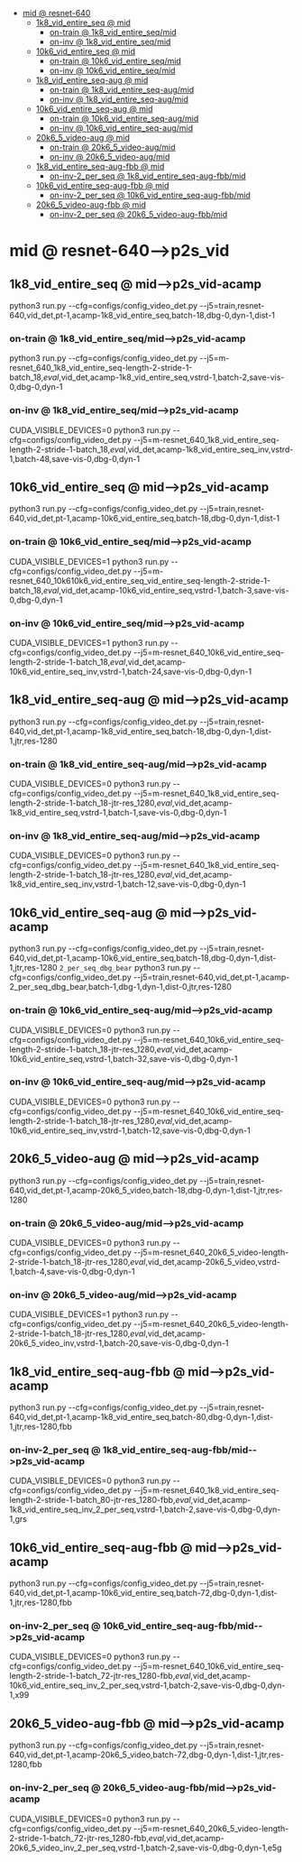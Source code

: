 <!-- MarkdownTOC -->

- [mid       @ resnet-640](#mid___resnet_640_)
    - [1k8_vid_entire_seq       @ mid](#1k8_vid_entire_seq___mi_d_)
        - [on-train       @ 1k8_vid_entire_seq/mid](#on_train___1k8_vid_entire_seq_mid_)
        - [on-inv       @ 1k8_vid_entire_seq/mid](#on_inv___1k8_vid_entire_seq_mid_)
    - [10k6_vid_entire_seq       @ mid](#10k6_vid_entire_seq___mi_d_)
        - [on-train       @ 10k6_vid_entire_seq/mid](#on_train___10k6_vid_entire_seq_mi_d_)
        - [on-inv       @ 10k6_vid_entire_seq/mid](#on_inv___10k6_vid_entire_seq_mi_d_)
    - [1k8_vid_entire_seq-aug       @ mid](#1k8_vid_entire_seq_aug___mi_d_)
        - [on-train       @ 1k8_vid_entire_seq-aug/mid](#on_train___1k8_vid_entire_seq_aug_mid_)
        - [on-inv       @ 1k8_vid_entire_seq-aug/mid](#on_inv___1k8_vid_entire_seq_aug_mid_)
    - [10k6_vid_entire_seq-aug       @ mid](#10k6_vid_entire_seq_aug___mi_d_)
        - [on-train       @ 10k6_vid_entire_seq-aug/mid](#on_train___10k6_vid_entire_seq_aug_mi_d_)
        - [on-inv       @ 10k6_vid_entire_seq-aug/mid](#on_inv___10k6_vid_entire_seq_aug_mi_d_)
    - [20k6_5_video-aug       @ mid](#20k6_5_video_aug___mi_d_)
        - [on-train       @ 20k6_5_video-aug/mid](#on_train___20k6_5_video_aug_mid_)
        - [on-inv       @ 20k6_5_video-aug/mid](#on_inv___20k6_5_video_aug_mid_)
    - [1k8_vid_entire_seq-aug-fbb       @ mid](#1k8_vid_entire_seq_aug_fbb___mi_d_)
        - [on-inv-2_per_seq       @ 1k8_vid_entire_seq-aug-fbb/mid](#on_inv_2_per_seq___1k8_vid_entire_seq_aug_fbb_mid_)
    - [10k6_vid_entire_seq-aug-fbb       @ mid](#10k6_vid_entire_seq_aug_fbb___mi_d_)
        - [on-inv-2_per_seq       @ 10k6_vid_entire_seq-aug-fbb/mid](#on_inv_2_per_seq___10k6_vid_entire_seq_aug_fbb_mi_d_)
    - [20k6_5_video-aug-fbb       @ mid](#20k6_5_video_aug_fbb___mi_d_)
        - [on-inv-2_per_seq       @ 20k6_5_video-aug-fbb/mid](#on_inv_2_per_seq___20k6_5_video_aug_fbb_mid_)

<!-- /MarkdownTOC -->

<a id="mid___resnet_640_"></a>
# mid       @ resnet-640-->p2s_vid
<a id="1k8_vid_entire_seq___mi_d_"></a>
## 1k8_vid_entire_seq       @ mid-->p2s_vid-acamp
python3 run.py --cfg=configs/config_video_det.py --j5=train,resnet-640,vid_det,pt-1,acamp-1k8_vid_entire_seq,batch-18,dbg-0,dyn-1,dist-1
<a id="on_train___1k8_vid_entire_seq_mid_"></a>
### on-train       @ 1k8_vid_entire_seq/mid-->p2s_vid-acamp
python3 run.py --cfg=configs/config_video_det.py  --j5=m-resnet_640_1k8_vid_entire_seq-length-2-stride-1-batch_18,_eval_,vid_det,acamp-1k8_vid_entire_seq,vstrd-1,batch-2,save-vis-0,dbg-0,dyn-1
<a id="on_inv___1k8_vid_entire_seq_mid_"></a>
### on-inv       @ 1k8_vid_entire_seq/mid-->p2s_vid-acamp
CUDA_VISIBLE_DEVICES=0 python3 run.py --cfg=configs/config_video_det.py  --j5=m-resnet_640_1k8_vid_entire_seq-length-2-stride-1-batch_18,_eval_,vid_det,acamp-1k8_vid_entire_seq_inv,vstrd-1,batch-48,save-vis-0,dbg-0,dyn-1

<a id="10k6_vid_entire_seq___mi_d_"></a>
## 10k6_vid_entire_seq       @ mid-->p2s_vid-acamp
python3 run.py --cfg=configs/config_video_det.py --j5=train,resnet-640,vid_det,pt-1,acamp-10k6_vid_entire_seq,batch-18,dbg-0,dyn-1,dist-1
<a id="on_train___10k6_vid_entire_seq_mi_d_"></a>
### on-train       @ 10k6_vid_entire_seq/mid-->p2s_vid-acamp
CUDA_VISIBLE_DEVICES=1 python3 run.py --cfg=configs/config_video_det.py  --j5=m-resnet_640_10k610k6_vid_entire_seq_vid_entire_seq-length-2-stride-1-batch_18,_eval_,vid_det,acamp-10k6_vid_entire_seq,vstrd-1,batch-3,save-vis-0,dbg-0,dyn-1
<a id="on_inv___10k6_vid_entire_seq_mi_d_"></a>
### on-inv       @ 10k6_vid_entire_seq/mid-->p2s_vid-acamp
CUDA_VISIBLE_DEVICES=1 python3 run.py --cfg=configs/config_video_det.py  --j5=m-resnet_640_10k6_vid_entire_seq-length-2-stride-1-batch_18,_eval_,vid_det,acamp-10k6_vid_entire_seq_inv,vstrd-1,batch-24,save-vis-0,dbg-0,dyn-1


<a id="1k8_vid_entire_seq_aug___mi_d_"></a>
## 1k8_vid_entire_seq-aug       @ mid-->p2s_vid-acamp
python3 run.py --cfg=configs/config_video_det.py --j5=train,resnet-640,vid_det,pt-1,acamp-1k8_vid_entire_seq,batch-18,dbg-0,dyn-1,dist-1,jtr,res-1280
<a id="on_train___1k8_vid_entire_seq_aug_mid_"></a>
### on-train       @ 1k8_vid_entire_seq-aug/mid-->p2s_vid-acamp
CUDA_VISIBLE_DEVICES=0 python3 run.py --cfg=configs/config_video_det.py  --j5=m-resnet_640_1k8_vid_entire_seq-length-2-stride-1-batch_18-jtr-res_1280,_eval_,vid_det,acamp-1k8_vid_entire_seq,vstrd-1,batch-1,save-vis-0,dbg-0,dyn-1
<a id="on_inv___1k8_vid_entire_seq_aug_mid_"></a>
### on-inv       @ 1k8_vid_entire_seq-aug/mid-->p2s_vid-acamp
CUDA_VISIBLE_DEVICES=0 python3 run.py --cfg=configs/config_video_det.py  --j5=m-resnet_640_1k8_vid_entire_seq-length-2-stride-1-batch_18-jtr-res_1280,_eval_,vid_det,acamp-1k8_vid_entire_seq_inv,vstrd-1,batch-12,save-vis-0,dbg-0,dyn-1

<a id="10k6_vid_entire_seq_aug___mi_d_"></a>
## 10k6_vid_entire_seq-aug       @ mid-->p2s_vid-acamp
python3 run.py --cfg=configs/config_video_det.py --j5=train,resnet-640,vid_det,pt-1,acamp-10k6_vid_entire_seq,batch-18,dbg-0,dyn-1,dist-1,jtr,res-1280
`2_per_seq_dbg_bear`
python3 run.py --cfg=configs/config_video_det.py --j5=train,resnet-640,vid_det,pt-1,acamp-2_per_seq_dbg_bear,batch-1,dbg-1,dyn-1,dist-0,jtr,res-1280
<a id="on_train___10k6_vid_entire_seq_aug_mi_d_"></a>
### on-train       @ 10k6_vid_entire_seq-aug/mid-->p2s_vid-acamp
CUDA_VISIBLE_DEVICES=0 python3 run.py --cfg=configs/config_video_det.py  --j5=m-resnet_640_10k6_vid_entire_seq-length-2-stride-1-batch_18-jtr-res_1280,_eval_,vid_det,acamp-10k6_vid_entire_seq,vstrd-1,batch-32,save-vis-0,dbg-0,dyn-1
<a id="on_inv___10k6_vid_entire_seq_aug_mi_d_"></a>
### on-inv       @ 10k6_vid_entire_seq-aug/mid-->p2s_vid-acamp
CUDA_VISIBLE_DEVICES=0 python3 run.py --cfg=configs/config_video_det.py  --j5=m-resnet_640_10k6_vid_entire_seq-length-2-stride-1-batch_18-jtr-res_1280,_eval_,vid_det,acamp-10k6_vid_entire_seq_inv,vstrd-1,batch-12,save-vis-0,dbg-0,dyn-1



<a id="20k6_5_video_aug___mi_d_"></a>
## 20k6_5_video-aug       @ mid-->p2s_vid-acamp
python3 run.py --cfg=configs/config_video_det.py --j5=train,resnet-640,vid_det,pt-1,acamp-20k6_5_video,batch-18,dbg-0,dyn-1,dist-1,jtr,res-1280
<a id="on_train___20k6_5_video_aug_mid_"></a>
### on-train       @ 20k6_5_video-aug/mid-->p2s_vid-acamp
CUDA_VISIBLE_DEVICES=0 python3 run.py --cfg=configs/config_video_det.py  --j5=m-resnet_640_20k6_5_video-length-2-stride-1-batch_18-jtr-res_1280,_eval_,vid_det,acamp-20k6_5_video,vstrd-1,batch-4,save-vis-0,dbg-0,dyn-1
<a id="on_inv___20k6_5_video_aug_mid_"></a>
### on-inv       @ 20k6_5_video-aug/mid-->p2s_vid-acamp
CUDA_VISIBLE_DEVICES=1 python3 run.py --cfg=configs/config_video_det.py  --j5=m-resnet_640_20k6_5_video-length-2-stride-1-batch_18-jtr-res_1280,_eval_,vid_det,acamp-20k6_5_video_inv,vstrd-1,batch-20,save-vis-0,dbg-0,dyn-1

<a id="1k8_vid_entire_seq_aug_fbb___mi_d_"></a>
## 1k8_vid_entire_seq-aug-fbb       @ mid-->p2s_vid-acamp
python3 run.py --cfg=configs/config_video_det.py --j5=train,resnet-640,vid_det,pt-1,acamp-1k8_vid_entire_seq,batch-80,dbg-0,dyn-1,dist-1,jtr,res-1280,fbb
<a id="on_inv_2_per_seq___1k8_vid_entire_seq_aug_fbb_mid_"></a>
### on-inv-2_per_seq       @ 1k8_vid_entire_seq-aug-fbb/mid-->p2s_vid-acamp
CUDA_VISIBLE_DEVICES=0 python3 run.py --cfg=configs/config_video_det.py  --j5=m-resnet_640_1k8_vid_entire_seq-length-2-stride-1-batch_80-jtr-res_1280-fbb,_eval_,vid_det,acamp-1k8_vid_entire_seq_inv_2_per_seq,vstrd-1,batch-2,save-vis-0,dbg-0,dyn-1,grs

<a id="10k6_vid_entire_seq_aug_fbb___mi_d_"></a>
## 10k6_vid_entire_seq-aug-fbb       @ mid-->p2s_vid-acamp
python3 run.py --cfg=configs/config_video_det.py --j5=train,resnet-640,vid_det,pt-1,acamp-10k6_vid_entire_seq,batch-72,dbg-0,dyn-1,dist-1,jtr,res-1280,fbb
<a id="on_inv___10k6_vid_entire_seq_aug_fbb_mi_d_"></a>
<a id="on_inv_2_per_seq___10k6_vid_entire_seq_aug_fbb_mi_d_"></a>
### on-inv-2_per_seq       @ 10k6_vid_entire_seq-aug-fbb/mid-->p2s_vid-acamp
CUDA_VISIBLE_DEVICES=0 python3 run.py --cfg=configs/config_video_det.py  --j5=m-resnet_640_10k6_vid_entire_seq-length-2-stride-1-batch_72-jtr-res_1280-fbb,_eval_,vid_det,acamp-10k6_vid_entire_seq_inv_2_per_seq,vstrd-1,batch-2,save-vis-0,dbg-0,dyn-1,x99

<a id="20k6_5_video_aug_fbb___mi_d_"></a>
## 20k6_5_video-aug-fbb       @ mid-->p2s_vid-acamp
python3 run.py --cfg=configs/config_video_det.py --j5=train,resnet-640,vid_det,pt-1,acamp-20k6_5_video,batch-72,dbg-0,dyn-1,dist-1,jtr,res-1280,fbb
<a id="on_inv_2_per_seq___20k6_5_video_aug_fbb_mid_"></a>
### on-inv-2_per_seq       @ 20k6_5_video-aug-fbb/mid-->p2s_vid-acamp
CUDA_VISIBLE_DEVICES=0 python3 run.py --cfg=configs/config_video_det.py  --j5=m-resnet_640_20k6_5_video-length-2-stride-1-batch_72-jtr-res_1280-fbb,_eval_,vid_det,acamp-20k6_5_video_inv_2_per_seq,vstrd-1,batch-2,save-vis-0,dbg-0,dyn-1,e5g
